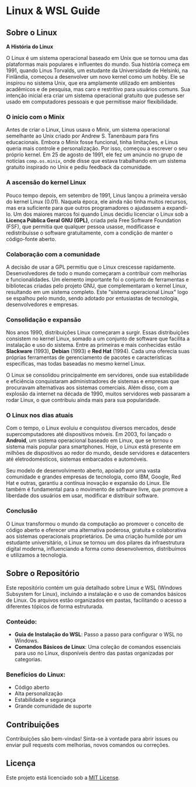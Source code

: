 # Linux & WSL Guide

## Sobre o Linux
**A História do Linux**

O Linux é um sistema operacional baseado em Unix que se tornou uma das plataformas mais populares e influentes do mundo. Sua história começa em 1991, quando Linus Torvalds, um estudante da Universidade de Helsinki, na Finlândia, começou a desenvolver um novo kernel como um hobby. Ele se inspirou no sistema Unix, que era amplamente utilizado em ambientes acadêmicos e de pesquisa, mas caro e restritivo para usuários comuns. Sua intenção inicial era criar um sistema operacional gratuito que pudesse ser usado em computadores pessoais e que permitisse maior flexibilidade.

### O início com o Minix

Antes de criar o Linux, Linus usava o Minix, um sistema operacional semelhante ao Unix criado por Andrew S. Tanenbaum para fins educacionais. Embora o Minix fosse funcional, tinha limitações, e Linus queria mais controle e personalização. Por isso, começou a escrever o seu próprio kernel. Em 25 de agosto de 1991, ele fez um anúncio no grupo de notícias `comp.os.minix`, onde disse que estava trabalhando em um sistema gratuito inspirado no Unix e pediu feedback da comunidade.

### A ascensão do kernel Linux

Pouco tempo depois, em setembro de 1991, Linus lançou a primeira versão do kernel Linux (0.01). Naquela época, ele ainda não tinha muitos recursos, mas era suficiente para que outros programadores o ajudassem a expandi-lo. Um dos maiores marcos foi quando Linus decidiu licenciar o Linux sob a **Licença Pública Geral GNU (GPL)**, criada pela Free Software Foundation (FSF), que permitia que qualquer pessoa usasse, modificasse e redistribuísse o software gratuitamente, com a condição de manter o código-fonte aberto.

### Colaboração com a comunidade

A decisão de usar a GPL permitiu que o Linux crescesse rapidamente. Desenvolvedores de todo o mundo começaram a contribuir com melhorias e funcionalidades. Um elemento importante foi o conjunto de ferramentas e bibliotecas criadas pelo projeto GNU, que complementaram o kernel Linux, resultando em um sistema completo. Este "sistema operacional Linux" logo se espalhou pelo mundo, sendo adotado por entusiastas de tecnologia, desenvolvedores e empresas.

### Consolidação e expansão

Nos anos 1990, distribuições Linux começaram a surgir. Essas distribuições consistem no kernel Linux, somado a um conjunto de software que facilita a instalação e uso do sistema. Entre as primeiras e mais conhecidas estão **Slackware** (1993), **Debian** (1993) e **Red Hat** (1994). Cada uma oferecia suas próprias ferramentas de gerenciamento de pacotes e características específicas, mas todas baseadas no mesmo kernel Linux.

O Linux se consolidou principalmente em servidores, onde sua estabilidade e eficiência conquistaram administradores de sistemas e empresas que procuravam alternativas aos sistemas comerciais. Além disso, com a explosão da internet na década de 1990, muitos servidores web passaram a rodar Linux, o que contribuiu ainda mais para sua popularidade.

### O Linux nos dias atuais

Com o tempo, o Linux evoluiu e conquistou diversos mercados, desde supercomputadores até dispositivos móveis. Em 2003, foi lançado o **Android**, um sistema operacional baseado em Linux, que se tornou o sistema mais popular para smartphones. Hoje, o Linux está presente em milhões de dispositivos ao redor do mundo, desde servidores e datacenters até eletrodomésticos, sistemas embarcados e automóveis.

Seu modelo de desenvolvimento aberto, apoiado por uma vasta comunidade e grandes empresas de tecnologia, como IBM, Google, Red Hat e outras, garantiu a contínua inovação e expansão do Linux. Ele também é fundamental para o movimento de software livre, que promove a liberdade dos usuários em usar, modificar e distribuir software.

### Conclusão

O Linux transformou o mundo da computação ao promover o conceito de código aberto e oferecer uma alternativa poderosa, gratuita e colaborativa aos sistemas operacionais proprietários. De uma criação humilde por um estudante universitário, o Linux se tornou um dos pilares da infraestrutura digital moderna, influenciando a forma como desenvolvemos, distribuímos e utilizamos a tecnologia.

## Sobre o Repositório

Este repositório contém um guia detalhado sobre Linux e WSL (Windows Subsystem for Linux), incluindo a instalação e o uso de comandos básicos de Linux. Os arquivos estão organizados em pastas, facilitando o acesso a diferentes tópicos de forma estruturada.

### Conteúdo:
- **Guia de Instalação do WSL**: Passo a passo para configurar o WSL no Windows.
- **Comandos Básicos de Linux**: Uma coleção de comandos essenciais para uso no Linux, disponíveis dentro das pastas organizadas por categorias.

### Benefícios do Linux:
- Código aberto
- Alta personalização
- Estabilidade e segurança
- Grande comunidade de suporte

## Contribuições
Contribuições são bem-vindas! Sinta-se à vontade para abrir issues ou enviar pull requests com melhorias, novos comandos ou correções.

## Licença
Este projeto está licenciado sob a [MIT License](LICENSE).
